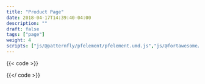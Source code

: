 ```yaml
---
title: "Product Page"
date: 2018-04-17T14:39:40-04:00
description: ""
draft: false
tags: ["page"]
weight: 4
scripts: ["js/@patternfly/pfelement/pfelement.umd.js","js/@fortawesome/fontawesome-svg-core/index.js","js/@fortawesome/pro-solid-svg-icons/index.js", "js/@rhd/dp-alert.js"]
---
```


{{< code >}}

{{</ code >}}